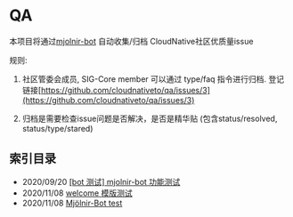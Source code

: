 # QA
本项目将通过[mjolnir-bot](https://github.com/cloudnativeto/mjolnir-bot) 自动收集/归档 CloudNative社区优质量issue

规则:

1. 社区管委会成员, SIG-Core member 可以通过 type/faq 指令进行归档. 登记链接[https://github.com/cloudnativeto/qa/issues/3](https://github.com/cloudnativeto/qa/issues/3)

2. 归档是需要检查issue问题是否解决，是否是精华贴 (包含status/resolved, status/type/stared)



## 索引目录

* 2020/09/20  [[bot 测试] mjolnir-bot 功能测试](https://github.com/cloudnativeto/qa/blob/master/archive/73a3992808e6cd141408694950036ce51849ba8d.md)   
* 2020/11/08  [welcome 模版测试](https://github.com/cloudnativeto/qa/blob/master/archive/7e6805270690e79a8e594fcc3a62051a3002949f.md)   
* 2020/11/08  [Mjölnir-Bot test](https://github.com/cloudnativeto/qa/blob/master/archive/7d082a3c2c2e1c8e2ab90c58b26844724d4bcc9c.md)   